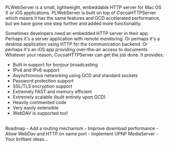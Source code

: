 PLWebServer is a small, lightweight, embeddable HTTP server for Mac OS X or iOS applications. PLWebServer is built on top of CocoaHTTPServer which means it has the same features and GCD accelerated performance, but we have gone one step further and added more functionality.  

Sometimes developers need an embedded HTTP server in their app. Perhaps it's a server application with remote monitoring. Or perhaps it's a desktop application using HTTP for the communication backend. Or perhaps it's an iOS app providing over-the-air access to documents. Whatever your reason, CocoaHTTPServer can get the job done. It provides:

-   Built in support for bonjour broadcasting
-   IPv4 and IPv6 support
-   Asynchronous networking using GCD and standard sockets
-   Password protection support
-   SSL/TLS encryption support
-   Extremely FAST and memory efficient
-   Extremely scalable (built entirely upon GCD)
-   Heavily commented code
-   Very easily extensible
-   WebDAV is supported too!

<br/>
Roadmap
-   Add a routing mechanism
-   Improve download performance 
-   Allow WebDav and HTTP on same port
-   Implement UPNP MediaServer
-   Your brilliant ideas...
<br/>
<br/>

